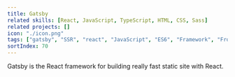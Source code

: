 ```yaml
---
title: Gatsby
related skills: [React, JavaScript, TypeScript, HTML, CSS, Sass]
related projects: []
icon: "./icon.png"
tags: ["gatsby", "SSR", "react", "JavaScript", "ES6", "Framework", "Frontend"]
sortIndex: 70
---
```


Gatsby is the React framework for building really fast static site with React.
